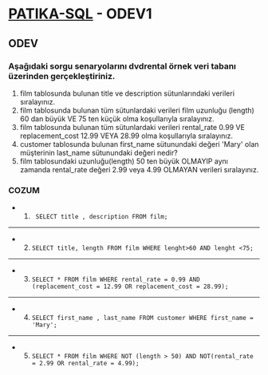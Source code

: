# [PATIKA-SQL](https://www.patika.dev) - ODEV1

## ODEV

### Aşağıdaki sorgu senaryolarını dvdrental örnek veri tabanı üzerinden gerçekleştiriniz.

1. film tablosunda bulunan title ve description sütunlarındaki verileri sıralayınız.
2. film tablosunda bulunan tüm sütunlardaki verileri film uzunluğu (length) 60 dan büyük VE 75 ten küçük olma koşullarıyla sıralayınız.
3. film tablosunda bulunan tüm sütunlardaki verileri rental_rate 0.99 VE replacement_cost 12.99 VEYA 28.99 olma koşullarıyla sıralayınız.
4. customer tablosunda bulunan first_name sütunundaki değeri 'Mary' olan müşterinin last_name sütunundaki değeri nedir?
5. film tablosundaki uzunluğu(length) 50 ten büyük OLMAYIP aynı zamanda rental_rate değeri 2.99 veya 4.99 OLMAYAN verileri sıralayınız.

### COZUM

- 1.  ` SELECT title , description FROM film;`

---

- 2.  `SELECT title, length FROM film WHERE lenght>60 AND lenght <75;`

---

- 3.  `SELECT * FROM film WHERE rental_rate = 0.99 AND (replacement_cost = 12.99 OR replacement_cost = 28.99);`

---

- 4.  `SELECT first_name , last_name FROM customer WHERE first_name = 'Mary';`

---

- 5. `SELECT * FROM film WHERE NOT (length > 50) AND NOT(rental_rate = 2.99 OR rental_rate = 4.99); `
